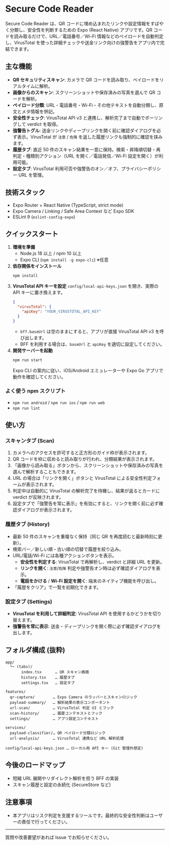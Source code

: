 # Secure Code Reader

Secure Code Reader は、QR コードに埋め込まれたリンクや設定情報をすばやく分類し、安全性を判断するための Expo (React Native) アプリです。QR コードを読み取るだけで、URL／電話番号／Wi-Fi 情報などのペイロードを自動判定し、VirusTotal を使った詳細チェックや送金リンク向けの強警告をアプリ内で完結できます。

## 主な機能
- **QR セキュリティスキャン**: カメラで QR コードを読み取り、ペイロードをリアルタイムに解析。
- **画像からのスキャン**: スクリーンショットや保存済みの写真を選んで QR コードを解析。
- **ペイロード分類**: URL・電話番号・Wi-Fi・その他テキストを自動分類し、原文とメタ情報を併記。
- **安全性チェック**: VirusTotal API v3 と連携し、解析完了まで自動でポーリングして verdict を取得。
- **強警告トグル**: 送金リンクやディープリンクを開く前に確認ダイアログを必ず表示。VirusTotal が `注意` / `危険` を返した履歴リンクも強制的に確認を挟みます。
- **履歴タブ**: 直近 50 件のスキャン結果を一意に保持。検索・昇降順切替・再判定・種類別アクション（URL を開く／電話発信／Wi-Fi 設定を開く）が利用可能。
- **設定タブ**: VirusTotal 利用可否や強警告のオン／オフ、プライバシーポリシー URL を管理。

## 技術スタック
- Expo Router + React Native (TypeScript, strict mode)
- Expo Camera / Linking / Safe Area Context など Expo SDK
- ESLint 9 (`eslint-config-expo`)

## クイックスタート
1. **環境を準備**
   - Node.js 18 以上 / npm 10 以上
   - Expo CLI (`npm install -g expo-cli`) ※任意
2. **依存関係をインストール**
   ```bash
   npm install
   ```
3. **VirusTotal API キーを設定**
   `config/local-api-keys.json` を開き、実際の API キーに置き換えます。
   ```json
   {
     "virusTotal": {
       "apiKey": "YOUR_VIRUSTOTAL_API_KEY"
     }
   }
   ```
   - `bff.baseUrl` は空のままにすると、アプリが直接 VirusTotal API v3 を呼び出します。
   - BFF を利用する場合は、`baseUrl` と `apiKey` を適切に設定してください。
4. **開発サーバーを起動**
   ```bash
   npm run start
   ```
   Expo CLI の案内に従い、iOS/Android エミュレーターや Expo Go アプリで動作を確認してください。

### よく使う npm スクリプト
- `npm run android` / `npm run ios` / `npm run web`
- `npm run lint`

## 使い方
### スキャンタブ (Scan)
1. カメラへのアクセスを許可すると正方形のガイド枠が表示されます。
2. QR コードを枠に収めると読み取りが行われ、分類結果が表示されます。
3. 「画像から読み取る」ボタンから、スクリーンショットや保存済みの写真を選んで解析することもできます。
4. URL の場合は「リンクを開く」ボタンと VirusTotal による安全性判定フォームが表示されます。
5. 判定中は自動的に VirusTotal の解析完了を待機し、結果が返るとカードに verdict が反映されます。
6. 設定タブで「強警告を常に表示」を有効にすると、リンクを開く前に必ず確認ダイアログが表示されます。

### 履歴タブ (History)
- 最新 50 件のスキャンを重複なく保持（同じ QR を再度読むと最新時刻に更新）。
- 検索バー／新しい順・古い順の切替で履歴を絞り込み。
- URL/電話/Wi-Fi には各種アクションボタンを表示。
  - **安全性を判定する**: VirusTotal で再解析し、verdict と詳細 URL を更新。
  - **リンクを開く**: `注意`/`危険` 判定や強警告オン時は必ず確認ダイアログを表示。
  - **電話をかける** / **Wi-Fi 設定を開く**: 端末のネイティブ機能を呼び出し。
- 「履歴をクリア」で一覧を初期化できます。

### 設定タブ (Settings)
- **VirusTotal を利用して詳細判定**: VirusTotal API を使用するかどうかを切り替えます。
- **強警告を常に表示**: 送金・ディープリンクを開く際に必ず確認ダイアログを出します。

## フォルダ構成 (抜粋)
```
app/
  └─ (tabs)/
       index.tsx      … QR スキャン画面
       history.tsx    … 履歴タブ
       settings.tsx   … 設定タブ

features/
  qr-capture/        … Expo Camera のラッパーとスキャンロジック
  payload-summary/   … 解析結果の表示コンポーネント
  url-scan/          … VirusTotal 判定 UI とフック
  scan-history/      … 履歴コンテキストとフック
  settings/          … アプリ設定コンテキスト

services/
  payload-classifier/… QR ペイロード分類ロジック
  url-analysis/      … VirusTotal 連携など URL 解析処理

config/local-api-keys.json … ローカル用 API キー (Git 管理外想定)
```

## 今後のロードマップ
- 短縮 URL 展開やリダイレクト解析を担う BFF の実装
- スキャン履歴と設定の永続化 (SecureStore など)

## 注意事項
- 本アプリはリスク判定を支援するツールです。最終的な安全性判断はユーザーの責任で行ってください。

---
質問や改善要望があれば Issue でお知らせください。
